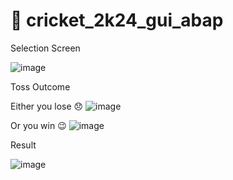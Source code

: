 # :cricket_game: cricket_2k24_gui_abap

Selection Screen 

![image](https://github.com/user-attachments/assets/43ac711c-3169-46ec-9d19-be42f40420f5)

Toss Outcome 

Either you lose 😞
![image](https://github.com/user-attachments/assets/53c52ca1-6a2f-4a3a-8363-107d9c78965e)

Or you win 😉
![image](https://github.com/user-attachments/assets/964cae4d-8b25-44a6-b2fa-1ba1d72220bd)

Result  

![image](https://github.com/user-attachments/assets/7a196aa8-f6d7-4036-8ccb-23003b6cceeb)


